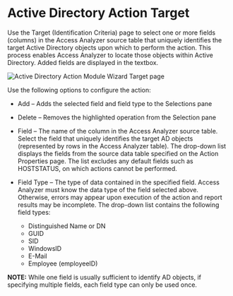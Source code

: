 # Active Directory Action Target

Use the Target (Identification Criteria) page to select one or more fields (columns) in the Access
Analyzer source table that uniquely identifies the target Active Directory objects upon which to
perform the action. This process enables Access Analyzer to locate those objects within Active
Directory. Added fields are displayed in the textbox.

![Active Directory Action Module Wizard Target page](/img/product_docs/activitymonitor/activitymonitor/admin/search/query/target.webp)

Use the following options to configure the action:

- Add – Adds the selected field and field type to the Selections pane
- Delete – Removes the highlighted operation from the Selection pane
- Field – The name of the column in the Access Analyzer source table. Select the field that uniquely
  identifies the target AD objects (represented by rows in the Access Analyzer table). The drop-down
  list displays the fields from the source data table specified on the Action Properties page. The
  list excludes any default fields such as HOSTSTATUS, on which actions cannot be performed.
- Field Type – The type of data contained in the specified field. Access Analyzer must know the data
  type of the field selected above. Otherwise, errors may appear upon execution of the action and
  report results may be incomplete. The drop-down list contains the following field types:

  - Distinguished Name or DN
  - GUID
  - SID
  - WindowsID
  - E-Mail
  - Employee (employeeID)

**NOTE:** While one field is usually sufficient to identify AD objects, if specifying multiple
fields, each field type can only be used once.
